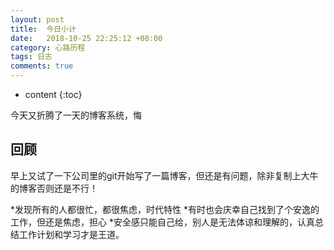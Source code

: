 ```yaml
---
layout: post
title:  今日小计
date:   2018-10-25 22:25:12 +08:00
category: 心路历程
tags: 日志
comments: true
---
```


* content
{:toc}

今天又折腾了一天的博客系统，悔





## 回顾

早上又试了一下公司里的git开始写了一篇博客，但还是有问题，除非复制上大牛的博客否则还是不行！

 *发现所有的人都很忙，都很焦虑，时代特性
 *有时也会庆幸自己找到了个安逸的工作，但还是焦虑，担心
 *安全感只能自己给，别人是无法体谅和理解的，认真总结工作计划和学习才是王道。
